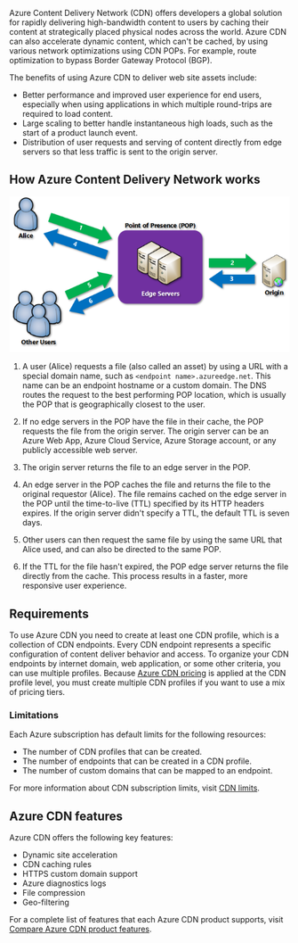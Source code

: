 Azure Content Delivery Network (CDN) offers developers a global solution for rapidly delivering high-bandwidth content to users by caching their content at strategically placed physical nodes across the world. Azure CDN can also accelerate dynamic content, which can't be cached, by using various network optimizations using CDN POPs. For example, route optimization to bypass Border Gateway Protocol (BGP).

The benefits of using Azure CDN to deliver web site assets include:

* Better performance and improved user experience for end users, especially when using applications in which multiple round-trips are required to load content.
* Large scaling to better handle instantaneous high loads, such as the start of a product launch event.
* Distribution of user requests and serving of content directly from edge servers so that less traffic is sent to the origin server.

## How Azure Content Delivery Network works

![Image showing how Azure CDN operates, the steps shown in the image are explained next.](./media/azure-content-delivery-network.png)

1.  A user (Alice) requests a file (also called an asset) by using a URL with a special domain name, such as `<endpoint name>.azureedge.net`. This name can be an endpoint hostname or a custom domain. The DNS routes the request to the best performing POP location, which is usually the POP that is geographically closest to the user.

2.  If no edge servers in the POP have the file in their cache, the POP requests the file from the origin server. The origin server can be an Azure Web App, Azure Cloud Service, Azure Storage account, or any publicly accessible web server.

3.  The origin server returns the file to an edge server in the POP.

4.  An edge server in the POP caches the file and returns the file to the original requestor (Alice). The file remains cached on the edge server in the POP until the time-to-live (TTL) specified by its HTTP headers expires. If the origin server didn't specify a TTL, the default TTL is seven days.

5.  Other users can then request the same file by using the same URL that Alice used, and can also be directed to the same POP.

6.  If the TTL for the file hasn't expired, the POP edge server returns the file directly from the cache. This process results in a faster, more responsive user experience.

## Requirements

To use Azure CDN you need to create at least one CDN profile, which is a collection of CDN endpoints. Every CDN endpoint represents a specific configuration of content deliver behavior and access. To organize your CDN endpoints by internet domain, web application, or some other criteria, you can use multiple profiles. Because [Azure CDN pricing](https://azure.microsoft.com/pricing/details/cdn/) is applied at the CDN profile level, you must create multiple CDN profiles if you want to use a mix of pricing tiers.

### Limitations

Each Azure subscription has default limits for the following resources:

* The number of CDN profiles that can be created.
* The number of endpoints that can be created in a CDN profile.
* The number of custom domains that can be mapped to an endpoint.

For more information about CDN subscription limits, visit [CDN limits](/azure/azure-resource-manager/management/azure-subscription-service-limits).

## Azure CDN features

Azure CDN offers the following key features:

* Dynamic site acceleration
* CDN caching rules
* HTTPS custom domain support
* Azure diagnostics logs
* File compression
* Geo-filtering

For a complete list of features that each Azure CDN product supports, visit [Compare Azure CDN product features](/azure/cdn/cdn-features).
